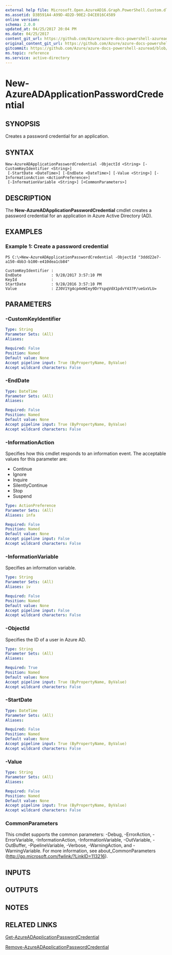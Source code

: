 ```yaml
---
external help file: Microsoft.Open.AzureAD16.Graph.PowerShell.Custom.dll-Help.xml
ms.assetid: D3B591A4-A99D-4D2D-90E2-D4CE016C4589
online version:
schema: 2.0.0
updated_at: 04/25/2017 20:04 PM
ms.date: 04/25/2017
content_git_url: https://github.com/Azure/azure-docs-powershell-azuread/blob/VinceSmith-patch-2/Azure%20AD%20Cmdlets/AzureAD/v2preview/New-AzureADApplicationPasswordCredential.md
original_content_git_url: https://github.com/Azure/azure-docs-powershell-azuread/blob/VinceSmith-patch-2/Azure%20AD%20Cmdlets/AzureAD/v2preview/New-AzureADApplicationPasswordCredential.md
gitcommit: https://github.com/Azure/azure-docs-powershell-azuread/blob/c5cc449ee6e2b805fc85a9e05130b06b10899f67
ms.topic: reference
ms.service: active-directory
---
```


# New-AzureADApplicationPasswordCredential

## SYNOPSIS
Creates a password credential for an application.

## SYNTAX

```
New-AzureADApplicationPasswordCredential -ObjectId <String> [-CustomKeyIdentifier <String>]
 [-StartDate <DateTime>] [-EndDate <DateTime>] [-Value <String>] [-InformationAction <ActionPreference>]
 [-InformationVariable <String>] [<CommonParameters>]
```

## DESCRIPTION
The **New-AzureADApplicationPasswordCredential** cmdlet creates a password credential for an application in Azure Active Directory (AD).

## EXAMPLES

### Example 1: Create a password credential
```
PS C:\>New-AzureADApplicationPasswordCredential -ObjectId "3ddd22e7-a150-4bb3-b100-e410dea1cb84"

CustomKeyIdentifier :
EndDate             : 9/28/2017 3:57:10 PM
KeyId               :
StartDate           : 9/28/2016 3:57:10 PM
Value               : ZJ0V1Yg4cp4eWIey9DrYspqVdX1pdvY437P/ueGxVLU=
```

## PARAMETERS

### -CustomKeyIdentifier
```yaml
Type: String
Parameter Sets: (All)
Aliases: 

Required: False
Position: Named
Default value: None
Accept pipeline input: True (ByPropertyName, ByValue)
Accept wildcard characters: False
```

### -EndDate
```yaml
Type: DateTime
Parameter Sets: (All)
Aliases: 

Required: False
Position: Named
Default value: None
Accept pipeline input: True (ByPropertyName, ByValue)
Accept wildcard characters: False
```

### -InformationAction
Specifies how this cmdlet responds to an information event. The acceptable values for this parameter are:

- Continue
- Ignore
- Inquire
- SilentlyContinue
- Stop
- Suspend

```yaml
Type: ActionPreference
Parameter Sets: (All)
Aliases: infa

Required: False
Position: Named
Default value: None
Accept pipeline input: False
Accept wildcard characters: False
```

### -InformationVariable
Specifies an information variable.

```yaml
Type: String
Parameter Sets: (All)
Aliases: iv

Required: False
Position: Named
Default value: None
Accept pipeline input: False
Accept wildcard characters: False
```

### -ObjectId
Specifies the ID of a user in Azure AD.

```yaml
Type: String
Parameter Sets: (All)
Aliases: 

Required: True
Position: Named
Default value: None
Accept pipeline input: True (ByPropertyName, ByValue)
Accept wildcard characters: False
```

### -StartDate
```yaml
Type: DateTime
Parameter Sets: (All)
Aliases: 

Required: False
Position: Named
Default value: None
Accept pipeline input: True (ByPropertyName, ByValue)
Accept wildcard characters: False
```

### -Value
```yaml
Type: String
Parameter Sets: (All)
Aliases: 

Required: False
Position: Named
Default value: None
Accept pipeline input: True (ByPropertyName, ByValue)
Accept wildcard characters: False
```

### CommonParameters
This cmdlet supports the common parameters: -Debug, -ErrorAction, -ErrorVariable, -InformationAction, -InformationVariable, -OutVariable, -OutBuffer, -PipelineVariable, -Verbose, -WarningAction, and -WarningVariable. For more information, see about_CommonParameters (http://go.microsoft.com/fwlink/?LinkID=113216).

## INPUTS

## OUTPUTS

## NOTES

## RELATED LINKS

[Get-AzureADApplicationPasswordCredential](./Get-AzureADApplicationPasswordCredential.md)

[Remove-AzureADApplicationPasswordCredential](./Remove-AzureADApplicationPasswordCredential.md)


